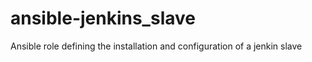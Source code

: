 ansible-jenkins_slave
=====================

Ansible role defining the installation and configuration of a jenkin slave
